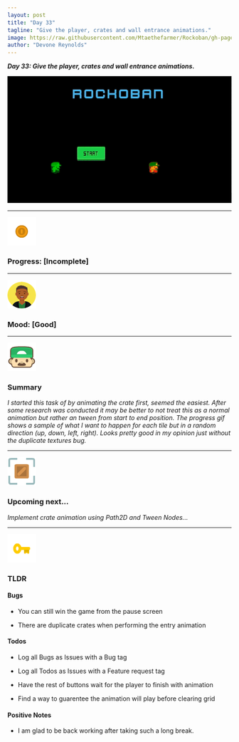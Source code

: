 ```yaml
---
layout: post
title: "Day 33"
tagline: "Give the player, crates and wall entrance animations."
image: https://raw.githubusercontent.com/Mtaethefarmer/Rockoban/gh-pages/assets/gifs/Day33.gif
author: "Devone Reynolds"
---
```


***Day 33: Give the player, crates and wall entrance animations.***

![](https://raw.githubusercontent.com/Mtaethefarmer/Rockoban/gh-pages/assets/gifs/Day33.gif)

---
![](https://raw.githubusercontent.com/Mtaethefarmer/Rockoban/gh-pages/assets/icons/coin.png "coin") 
### **Progress: [Incomplete]**

---
![](https://raw.githubusercontent.com/Mtaethefarmer/Rockoban/gh-pages/assets/icons/mood/good.png "Good face") 
### **Mood: [Good]**

---
![](https://raw.githubusercontent.com/Mtaethefarmer/Rockoban/gh-pages/assets/icons/face.png "face") 
### **Summary**
*I started this task of by animating the crate first, seemed the easiest. After some research was conducted it may be better to not treat this as a normal animation but rather an tween from start to end position. The progress gif shows a sample of what I want to happen for each tile but in a random direction (up, down, left, right). Looks pretty good in my opinion just without the duplicate textures bug.*

---
![](https://raw.githubusercontent.com/Mtaethefarmer/Rockoban/gh-pages/assets/icons/next_goal.png "crate") 
### **Upcoming next...**
*Implement crate animation using Path2D and Tween Nodes...*

---
![](https://raw.githubusercontent.com/Mtaethefarmer/Rockoban/gh-pages/assets/icons/key.png "key") 
### **TLDR**

#### **Bugs**

* You can still win the game from the pause screen

* There are duplicate crates when performing the entry animation

#### **Todos**

* Log all Bugs as Issues with a Bug tag

* Log all Todos as Issues with a Feature request tag

* Have the rest of buttons wait for the player to finish with animation

* Find a way to guarentee the animation will play before clearing grid

#### **Positive Notes**

* I am glad to be back working after taking such a long break. 